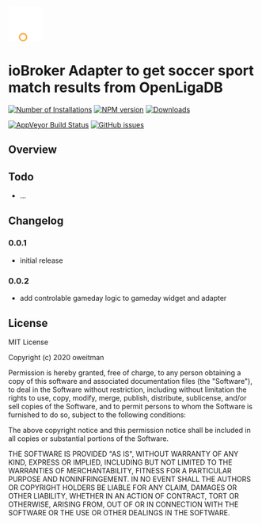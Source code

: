 ![Logo](admin/openligadb.png)

# ioBroker Adapter to get soccer sport match results from OpenLigaDB

[![Number of Installations](http://iobroker.live/badges/openligadb-installed.svg)](https://github.com/oweitman/ioBroker.openligadb)
[![NPM version](http://img.shields.io/npm/v/iobroker.openligadb.svg)](https://www.npmjs.com/package/iobroker.openligadb)
[![Downloads](https://img.shields.io/npm/dm/iobroker.openligadb.svg)](https://www.npmjs.com/package/iobroker.openligadb)
<!--
[![Travis](https://img.shields.io/travis/oweitman/ioBroker.openligadb.svg)](https://travis-ci.org/oweitman/ioBroker.openligadb/)
-->
[![AppVeyor Build Status](https://img.shields.io/appveyor/ci/oweitman/iobroker-openligadb.svg)](https://ci.appveyor.com/project/oweitman/iobroker-openligadb)
[![GitHub issues](https://img.shields.io/github/issues/oweitman/ioBroker.openligadb.svg)](https://github.com/oweitman/ioBroker.openligadb/issues)


## Overview

## Todo

* ...

## Changelog
### 0.0.1
* initial release
### 0.0.2
* add controlable gameday logic to gameday widget and adapter

## License
MIT License

Copyright (c) 2020 oweitman

Permission is hereby granted, free of charge, to any person obtaining a copy
of this software and associated documentation files (the "Software"), to deal
in the Software without restriction, including without limitation the rights
to use, copy, modify, merge, publish, distribute, sublicense, and/or sell
copies of the Software, and to permit persons to whom the Software is
furnished to do so, subject to the following conditions:

The above copyright notice and this permission notice shall be included in all
copies or substantial portions of the Software.

THE SOFTWARE IS PROVIDED "AS IS", WITHOUT WARRANTY OF ANY KIND, EXPRESS OR
IMPLIED, INCLUDING BUT NOT LIMITED TO THE WARRANTIES OF MERCHANTABILITY,
FITNESS FOR A PARTICULAR PURPOSE AND NONINFRINGEMENT. IN NO EVENT SHALL THE
AUTHORS OR COPYRIGHT HOLDERS BE LIABLE FOR ANY CLAIM, DAMAGES OR OTHER
LIABILITY, WHETHER IN AN ACTION OF CONTRACT, TORT OR OTHERWISE, ARISING FROM,
OUT OF OR IN CONNECTION WITH THE SOFTWARE OR THE USE OR OTHER DEALINGS IN THE
SOFTWARE.
